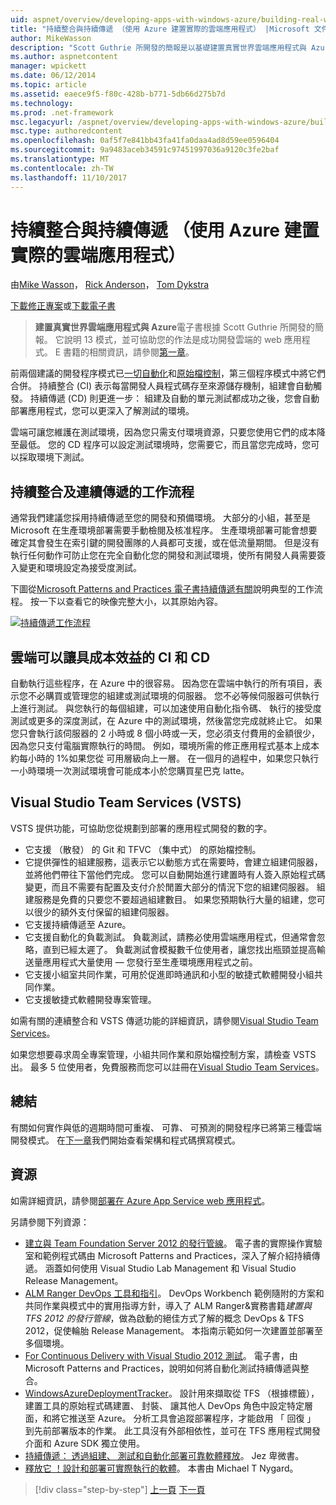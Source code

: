 ```yaml
---
uid: aspnet/overview/developing-apps-with-windows-azure/building-real-world-cloud-apps-with-windows-azure/continuous-integration-and-continuous-delivery
title: "持續整合與持續傳遞 （使用 Azure 建置實際的雲端應用程式） |Microsoft 文件"
author: MikeWasson
description: "Scott Guthrie 所開發的簡報是以基礎建置真實世界雲端應用程式與 Azure 的電子書。 它說明 13 模式和做法，他可以..."
ms.author: aspnetcontent
manager: wpickett
ms.date: 06/12/2014
ms.topic: article
ms.assetid: eaece9f5-f80c-428b-b771-5db66d275b7d
ms.technology: 
ms.prod: .net-framework
msc.legacyurl: /aspnet/overview/developing-apps-with-windows-azure/building-real-world-cloud-apps-with-windows-azure/continuous-integration-and-continuous-delivery
msc.type: authoredcontent
ms.openlocfilehash: 0af5f7e841bb43fa41fa0daa4ad8d59ee0596404
ms.sourcegitcommit: 9a9483aceb34591c97451997036a9120c3fe2baf
ms.translationtype: MT
ms.contentlocale: zh-TW
ms.lasthandoff: 11/10/2017
---
```

<a name="continuous-integration-and-continuous-delivery-building-real-world-cloud-apps-with-azure"></a>持續整合與持續傳遞 （使用 Azure 建置實際的雲端應用程式）
====================
由[Mike Wasson](https://github.com/MikeWasson)， [Rick Anderson](https://github.com/Rick-Anderson)， [Tom Dykstra](https://github.com/tdykstra)

[下載修正專案](http://code.msdn.microsoft.com/Fix-It-app-for-Building-cdd80df4)或[下載電子書](http://blogs.msdn.com/b/microsoft_press/archive/2014/07/23/free-ebook-building-cloud-apps-with-microsoft-azure.aspx)

> **建置真實世界雲端應用程式與 Azure**電子書根據 Scott Guthrie 所開發的簡報。 它說明 13 模式，並可協助您的作法是成功開發雲端的 web 應用程式。 E 書籍的相關資訊，請參閱[第一章](introduction.md)。


前兩個建議的開發程序模式已[一切自動化](automate-everything.md)和[原始檔控制](source-control.md)，第三個程序模式中將它們合併。 持續整合 (CI) 表示每當開發人員程式碼存至來源儲存機制，組建會自動觸發。 持續傳遞 (CD) 則更進一步： 組建及自動的單元測試都成功之後，您會自動部署應用程式，您可以更深入了解測試的環境。

雲端可讓您維護在測試環境，因為您只需支付環境資源，只要您使用它們的成本降至最低。 您的 CD 程序可以設定測試環境時，您需要它，而且當您完成時，您可以採取環境下測試。

## <a name="continuous-integration-and-continuous-delivery-workflow"></a>持續整合及連續傳遞的工作流程

通常我們建議您採用持續傳遞至您的開發和預備環境。 大部分的小組，甚至是 Microsoft 在生產環境部署需要手動檢閱及核准程序。 生產環境部署可能會想要確定其會發生在索引鍵的開發團隊的人員都可支援，或在低流量期間。 但是沒有執行任何動作可防止您在完全自動化您的開發和測試環境，使所有開發人員需要簽入變更和環境設定為接受度測試。

下圖從[Microsoft Patterns and Practices 電子書持續傳遞有關](http://aka.ms/ReleasePipeline)說明典型的工作流程。 按一下以查看它的映像完整大小，以其原始內容。

[![持續傳遞工作流程](continuous-integration-and-continuous-delivery/_static/image1.png)](https://msdn.microsoft.com/en-us/library/dn449955.aspx)

## <a name="how-the-cloud-enables-cost-effective-ci-and-cd"></a>雲端可以讓具成本效益的 CI 和 CD

自動執行這些程序，在 Azure 中的很容易。 因為您在雲端中執行的所有項目，表示您不必購買或管理您的組建或測試環境的伺服器。 您不必等候伺服器可供執行上進行測試。 與您執行的每個組建，可以加速使用自動化指令碼、 執行的接受度測試或更多的深度測試，在 Azure 中的測試環境，然後當您完成就終止它。 如果您只會執行該伺服器的 2 小時或 8 個小時或一天，您必須支付費用的金額很少，因為您只支付電腦實際執行的時間。 例如，環境所需的修正應用程式基本上成本約每小時的 1%如果您從 可用層級向上一層。 在一個月的過程中，如果您只執行一小時環境一次測試環境會可能成本小於您購買星巴克 latte。

## <a name="visual-studio-team-services-vsts"></a>Visual Studio Team Services (VSTS)

VSTS 提供功能，可協助您從規劃到部署的應用程式開發的數的字。

- 它支援 （散發） 的 Git 和 TFVC （集中式） 的原始檔控制。
- 它提供彈性的組建服務，這表示它以動態方式在需要時，會建立組建伺服器，並將他們帶往下當他們完成。 您可以自動開始進行建置時有人簽入原始程式碼變更，而且不需要有配置及支付介於閒置大部分的情況下您的組建伺服器。 組建服務是免費的只要您不要超過組建數目。 如果您預期執行大量的組建，您可以很少的額外支付保留的組建伺服器。
- 它支援持續傳遞至 Azure。
- 它支援自動化的負載測試。 負載測試，請務必使用雲端應用程式，但通常會忽略，直到已經太遲了。 負載測試會模擬數千位使用者，讓您找出瓶頸並提高輸送量應用程式大量使用 — 您發行至生產環境應用程式之前。
- 它支援小組室共同作業，可用於促進即時通訊和小型的敏捷式軟體開發小組共同作業。
- 它支援敏捷式軟體開發專案管理。


如需有關的連續整合和 VSTS 傳遞功能的詳細資訊，請參閱[Visual Studio Team Services](https://www.visualstudio.com/team-services/)。

如果您想要尋求周全專案管理，小組共同作業和原始檔控制方案，請檢查 VSTS 出。 最多 5 位使用者，免費服務而您可以註冊在[Visual Studio Team Services](https://www.visualstudio.com/team-services/)。

## <a name="summary"></a>總結

有關如何實作與低的週期時間可重複、 可靠、 可預測的開發程序已將第三種雲端開發模式。 在[下一章](web-development-best-practices.md)我們開始查看架構和程式碼撰寫模式。

## <a name="resources"></a>資源

如需詳細資訊，請參閱[部署在 Azure App Service web 應用程式](https://azure.microsoft.com/en-us/documentation/articles/web-sites-deploy/)。

另請參閱下列資源：

- [建立與 Team Foundation Server 2012 的發行管線](http://aka.ms/ReleasePipeline)。 電子書的實際操作實驗室和範例程式碼由 Microsoft Patterns and Practices，深入了解介紹持續傳遞。 涵蓋如何使用 Visual Studio Lab Management 和 Visual Studio Release Management。
- [ALM Ranger DevOps 工具和指引](https://aka.ms/vsarsolutions/)。 DevOps Workbench 範例隨附的方案和共同作業與模式中的實用指導方針，導入了 ALM Ranger&amp;實務書籍*建置與 TFS 2012 的發行管線*，做為啟動的絕佳方式了解的概念 DevOps &amp; TFS 2012，促使輪胎 Release Management。 本指南示範如何一次建置並部署至多個環境。
- [For Continuous Delivery with Visual Studio 2012 測試](https://msdn.microsoft.com/en-us/library/jj159345.aspx)。 電子書，由 Microsoft Patterns and Practices，說明如何將自動化測試持續傳遞與整合。
- [WindowsAzureDeploymentTracker](https://github.com/RyanTBerry/WindowsAzureDeploymentTracker)。 設計用來擷取從 TFS （根據標籤），建置工具的原始程式碼建置、 封裝、 讓其他人 DevOps 角色中設定特定層面，和將它推送至 Azure。 分析工具會追蹤部署程序，才能啟用 「 回復 」 到先前部署版本的作業。 此工具沒有外部相依性，並可在 TFS 應用程式開發介面和 Azure SDK 獨立使用。
- [持續傳遞： 透過組建、 測試和自動化部署可靠軟體釋放](https://www.amazon.com/Continuous-Delivery-Deployment-Automation-Addison-Wesley/dp/0321601912/ref=sr_1_1?s=books&amp;ie=UTF8&amp;qid=1377126361)。 Jez 卑微書。
- [釋放它 ！設計和部署可實際執行的軟體](https://www.amazon.com/Release-It-Production-Ready-Pragmatic-Programmers/dp/0978739213)。 本書由 Michael T Nygard。

>[!div class="step-by-step"]
[上一頁](source-control.md)
[下一頁](web-development-best-practices.md)
